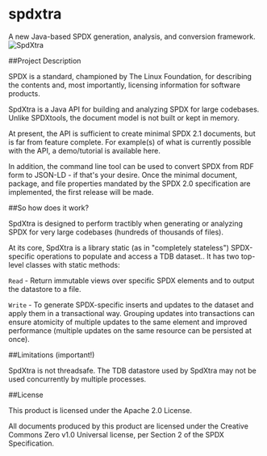 # spdxtra
A new Java-based SPDX generation, analysis, and conversion framework.
![SpdXtra](http://s1.postimg.org/y28xxq473/image_2.jpg)

##Project Description

SPDX is a standard, championed by The Linux Foundation, for describing the contents and, most importantly, licensing information for software products.

SpdXtra is a Java API for building and analyzing SPDX for large codebases. Unlike SPDXtools, the document model is not built or kept in memory.

At present, the API is sufficient to create minimal SPDX 2.1 documents, but is far from feature complete. For example(s) of what is currently possible with the API, a demo/tutorial is available here.

In addition, the command line tool can be used to convert SPDX from RDF form to JSON-LD - if that's your desire. Once the minimal document, package, and file properties mandated by the SPDX 2.0 specification are implemented, the first release will be made.

##So how does it work?

SpdXtra is designed to perform tractibly when generating or analyzing SPDX for very large codebases (hundreds of thousands of files).

At its core, SpdXtra is a library static (as in "completely stateless") SPDX-specific operations to populate and access a TDB dataset.. It has two top-level classes with static methods:

`Read` - Return immutable views over specific SPDX elements and to output the datastore to a file.

`Write` - To generate SPDX-specific inserts and updates to the dataset and apply them in a transactional way. Grouping updates into transactions can ensure atomicity of multiple updates to the same element and improved performance (multiple updates on the same resource can be persisted at once).

##Limitations (important!)

SpdXtra is not threadsafe.
The TDB datastore used by SpdXtra may not be used concurrently by multiple processes.

##License

This product is licensed under the Apache 2.0 License.

All documents produced by this product are licensed under the Creative Commons Zero v1.0 Universal license, per Section 2 of the SPDX Specification.
